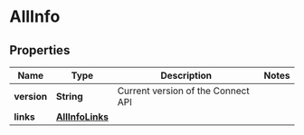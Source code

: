 
# AllInfo

## Properties
Name | Type | Description | Notes
------------ | ------------- | ------------- | -------------
**version** | **String** | Current version of the Connect API | 
**links** | [**AllInfoLinks**](AllInfoLinks.md) |  | 



